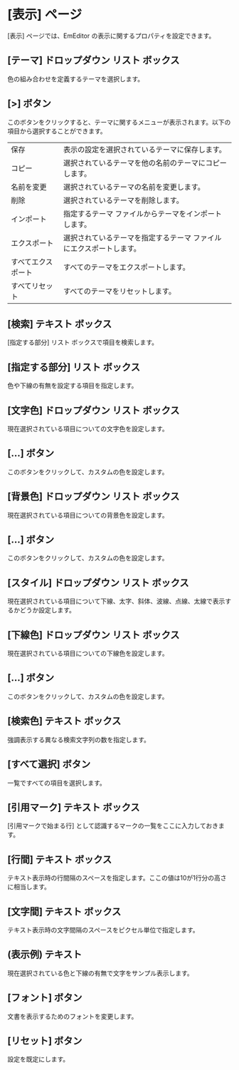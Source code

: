 # \[表示\] ページ

\[表示\] ページでは、EmEditor の表示に関するプロパティを設定できます。

## \[テーマ\] ドロップダウン リスト ボックス

色の組み合わせを定義するテーマを選択します。

## \[>\] ボタン

このボタンをクリックすると、テーマに関するメニューが表示されます。以下の項目から選択することができます。

|     |     |
| --- | --- |
| 保存 | 表示の設定を選択されているテーマに保存します。 |
| コピー | 選択されているテーマを他の名前のテーマにコピーします。 |
| 名前を変更 | 選択されているテーマの名前を変更します。 |
| 削除 | 選択されているテーマを削除します。 |
| インポート | 指定するテーマ ファイルからテーマをインポートします。 |
| エクスポート | 選択されているテーマを指定するテーマ ファイルにエクスポートします。 |
| すべてエクスポート | すべてのテーマをエクスポートします。 |
| すべてリセット | すべてのテーマをリセットします。 |

## \[検索\] テキスト ボックス

\[指定する部分\] リスト ボックスで項目を検索します。

## \[指定する部分\] リスト ボックス

色や下線の有無を設定する項目を指定します。

## \[文字色\] ドロップダウン リスト ボックス

現在選択されている項目についての文字色を設定します。

## \[...\] ボタン

このボタンをクリックして、カスタムの色を設定します。

## \[背景色\] ドロップダウン リスト ボックス

現在選択されている項目についての背景色を設定します。

## \[...\] ボタン

このボタンをクリックして、カスタムの色を設定します。

## \[スタイル\] ドロップダウン リスト ボックス

現在選択されている項目について下線、太字、斜体、波線、点線、太線で表示するかどうか設定します。

## \[下線色\] ドロップダウン リスト ボックス

現在選択されている項目についての下線色を設定します。

## \[...\] ボタン

このボタンをクリックして、カスタムの色を設定します。

## \[検索色\] テキスト ボックス

強調表示する異なる検索文字列の数を指定します。

## \[すべて選択\] ボタン

一覧ですべての項目を選択します。

## \[引用マーク\] テキスト ボックス

\[引用マークで始まる行\] として認識するマークの一覧をここに入力しておきます。

## \[行間\] テキスト ボックス

テキスト表示時の行間隔のスペースを指定します。ここの値は10が1行分の高さに相当します。

## \[文字間\] テキスト ボックス

テキスト表示時の文字間隔のスペースをピクセル単位で指定します。

## (表示例) テキスト

現在選択されている色と下線の有無で文字をサンプル表示します。

## \[フォント\] ボタン

文書を表示するためのフォントを変更します。

## \[リセット\] ボタン

設定を既定にします。

